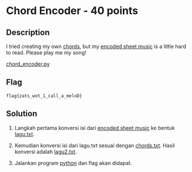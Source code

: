 # Chord Encoder - 40 points
## Description

I tried creating my own [chords](https://github.com/lumbricina/TJCTF-2020-05311840000044/blob/master/Reversing/Chord%20Encoder/chords.txt), but my [encoded sheet music](https://github.com/lumbricina/TJCTF-2020-05311840000044/blob/master/Reversing/Chord%20Encoder/notes.txt) is a little hard to read. Please play me my song!

[chord_encoder.py](https://github.com/lumbricina/TJCTF-2020-05311840000044/blob/master/Reversing/Chord%20Encoder/chord_encoder.py)

## Flag

```
flag{zats_wot_1_call_a_meloD}
```

## Solution

1. Langkah pertama konversi isi dari [encoded sheet music](https://github.com/lumbricina/TJCTF-2020-05311840000044/blob/master/Reversing/Chord%20Encoder/notes.txt) ke bentuk [lagu.txt](https://github.com/lumbricina/TJCTF-2020-05311840000044/blob/master/Reversing/Chord%20Encoder/lagu.txt). 

2. Kemudian konversi isi dari lagu.txt sesuai dengan [chords.txt](https://github.com/lumbricina/TJCTF-2020-05311840000044/blob/master/Reversing/Chord%20Encoder/chords.txt).
Hasil konversi adalah [lagu2.txt](https://github.com/lumbricina/TJCTF-2020-05311840000044/blob/master/Reversing/Chord%20Encoder/lagu2.txt).

3. Jalankan program [python](https://github.com/lumbricina/TJCTF-2020-05311840000044/blob/master/Reversing/Chord%20Encoder/chord_encoder.py) dan flag akan didapat.